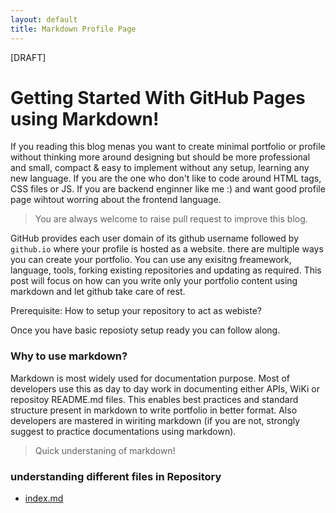 ```yaml
---
layout: default
title: Markdown Profile Page
---
```


[DRAFT]

# Getting Started With GitHub Pages using Markdown!

If you reading this blog menas you want to create minimal portfolio or profile without thinking more around designing but should be more professional and small, compact & easy to implement without any setup, learning any new language. If you are the one who don't like to code around HTML tags, CSS files or JS. If you are backend enginner like me :) and want good profile page wihtout worring about the frontend language.

> You are always welcome to raise pull request to improve this blog.

GitHub provides each user domain of its github username followed by `github.io` where your profile is hosted as a website. there are multiple ways you can create your portfolio. You can use any exisitng freamework, language, tools, forking existing repositories and updating as required. This post will focus on how can you write only your portfolio content using markdown and let github take care of rest.

Prerequisite: How to setup your repository to act as webiste?

Once you have basic reposioty setup ready you can follow along.

### Why to use markdown?

Markdown is most widely used for documentation purpose. Most of developers use this as day to day work in documenting either APIs, WiKi or repositoy README.md files. This enables best practices and standard structure present in markdown to write portfolio in better format. Also developers are mastered in wiriting markdown (if you are not, strongly suggest to practice documentations using markdown).

> Quick understaning of markdown!

### understanding different files in Repository

* [index.md](./../index.md)


